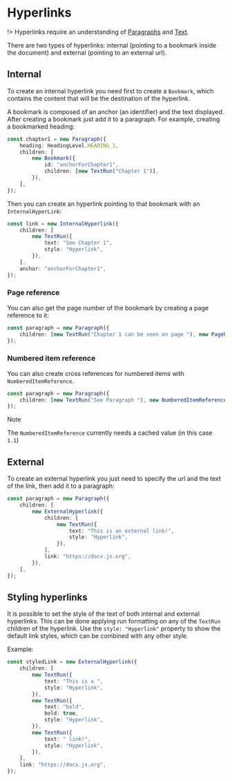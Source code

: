 # Hyperlinks

!> Hyperlinks require an understanding of [Paragraphs](usage/paragraph.md) and [Text](usage/text.md).

There are two types of hyperlinks: internal (pointing to a bookmark inside the document) and external (pointing to an external url).

## Internal

To create an internal hyperlink you need first to create a `Bookmark`, which contains the content that will be the destination of the hyperlink.

A bookmark is composed of an anchor (an identifier) and the text displayed. After creating a bookmark just add it to a paragraph. For example, creating a bookmarked heading:

```ts
const chapter1 = new Paragraph({
    heading: HeadingLevel.HEADING_1,
    children: [
        new Bookmark({
            id: "anchorForChapter1",
            children: [new TextRun("Chapter 1")],
        }),
    ],
});
```

Then you can create an hyperlink pointing to that bookmark with an `InternalHyperLink`:

```ts
const link = new InternalHyperlink({
    children: [
        new TextRun({
            text: "See Chapter 1",
            style: "Hyperlink",
        }),
    ],
    anchor: "anchorForChapter1",
});
```

### Page reference

You can also get the page number of the bookmark by creating a page reference to it:

```ts
const paragraph = new Paragraph({
    children: [new TextRun("Chapter 1 can be seen on page "), new PageReference("anchorForChapter1")],
});
```

### Numbered item reference

You can also create cross references for numbered items with `NumberedItemReference`.

```ts
const paragraph = new Paragraph({
    children: [new TextRun("See Paragraph "), new NumberedItemReference("anchorForParagraph1", "1.1")],
});
```

> [!NOTE]
> The `NumberedItemReference` currently needs a cached value (in this case `1.1`)

## External

To create an external hyperlink you just need to specify the url and the text of the link, then add it to a paragraph:

```ts
const paragraph = new Paragraph({
    children: [
        new ExternalHyperlink({
            children: [
                new TextRun({
                    text: "This is an external link!",
                    style: "Hyperlink",
                }),
            ],
            link: "https://docx.js.org",
        }),
    ],
});
```

## Styling hyperlinks

It is possible to set the style of the text of both internal and external hyperlinks. This can be done applying run formatting on any of the `TextRun` children of the hyperlink. Use the `style: "Hyperlink"` property to show the default link styles, which can be combined with any other style.

Example:

```ts
const styledLink = new ExternalHyperlink({
    children: [
        new TextRun({
            text: "This is a ",
            style: "Hyperlink",
        }),
        new TextRun({
            text: "bold",
            bold: true,
            style: "Hyperlink",
        }),
        new TextRun({
            text: " link!",
            style: "Hyperlink",
        }),
    ],
    link: "https://docx.js.org",
});
```
